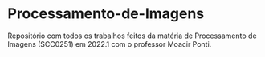 # Processamento-de-Imagens
Repositório com todos os trabalhos feitos da matéria de Processamento de Imagens (SCC0251) em 2022.1 com o professor Moacir Ponti.
